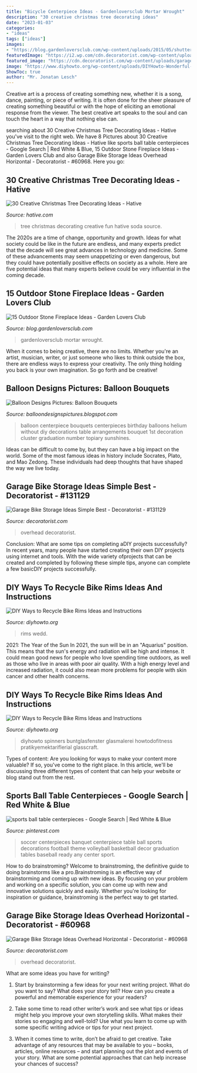 ```yaml
---
title: "Bicycle Centerpiece Ideas - Gardenloversclub Mortar Wrought"
description: "30 creative christmas tree decorating ideas"
date: "2023-01-03"
categories:
- "ideas"
tags: ["ideas"]
images:
- "https://blog.gardenloversclub.com/wp-content/uploads/2015/05/shutterstock_1723795.jpg"
featuredImage: "https://i2.wp.com/cdn.decoratorist.com/wp-content/uploads/garage-bike-storage-ideas-overhead-horizontal-163067.jpg?fit=1125%2C843&amp;ssl=1"
featured_image: "https://cdn.decoratorist.com/wp-content/uploads/garage-bike-storage-ideas-simple-best-671938.jpg"
image: "https://www.diyhowto.org/wp-content/uploads/DIYHowto-Wonderful-DIY-Ways-to-Recycle-Bike-Rims-07.jpg"
ShowToc: true
author: "Mr. Jonatan Lesch"
---
```



Creative art is a process of creating something new, whether it is a song, dance, painting, or piece of writing. It is often done for the sheer pleasure of creating something beautiful or with the hope of eliciting an emotional response from the viewer. The best creative art speaks to the soul and can touch the heart in a way that nothing else can.

	

		
searching about 30 Creative Christmas Tree Decorating Ideas - Hative you've visit to the right web. We have 8 Pictures about 30 Creative Christmas Tree Decorating Ideas - Hative like sports ball table centerpieces - Google Search | Red White &amp; Blue, 15 Outdoor Stone Fireplace Ideas - Garden Lovers Club and also Garage Bike Storage Ideas Overhead Horizontal - Decoratorist - #60968. Here you go:
		
    
## 30 Creative Christmas Tree Decorating Ideas - Hative

<img loading=lazy src="https://hative.com/wp-content/uploads/2014/11/christmas-tree-decorating-ideas/24-christmas-tree-decorating-ideas.jpg" onerror="this.onerror=null;this.src='https://tse3.mm.bing.net/th?id=OIP.YeOqVRUFV-Obdu6qkgwl0wHaM8&amp;pid=15.1';" alt="30 Creative Christmas Tree Decorating Ideas - Hative">

_Source: hative.com_

>tree christmas decorating creative fun hative soda source. 

	

The 2020s are a time of change, opportunity and growth. Ideas for what society could be like in the future are endless, and many experts predict that the decade will see great advances in technology and medicine. Some of these advancements may seem unappetizing or even dangerous, but they could have potentially positive effects on society as a whole. Here are five potential ideas that many experts believe could be very influential in the coming decade.

    
## 15 Outdoor Stone Fireplace Ideas - Garden Lovers Club

<img loading=lazy src="https://blog.gardenloversclub.com/wp-content/uploads/2015/05/shutterstock_1723795.jpg" onerror="this.onerror=null;this.src='https://tse1.mm.bing.net/th?id=OIP.Bhh5pLLDMCWLWn3iJO6JpQHaJ4&amp;pid=15.1';" alt="15 Outdoor Stone Fireplace Ideas - Garden Lovers Club">

_Source: blog.gardenloversclub.com_

>gardenloversclub mortar wrought. 

	

When it comes to being creative, there are no limits. Whether you're an artist, musician, writer, or just someone who likes to think outside the box, there are endless ways to express your creativity. The only thing holding you back is your own imagination. So go forth and be creative!

    
## Balloon Designs Pictures: Balloon Bouquets

<img loading=lazy src="http://1.bp.blogspot.com/-k1c5qm99mYM/UiBq0qxDuwI/AAAAAAAAEGc/0TGuqOWYE-Q/s1600/Balloon-Bouquets5.jpg" onerror="this.onerror=null;this.src='https://tse4.mm.bing.net/th?id=OIP.Wf6yjSUZIQBpaPZXz53KyAAAAA&amp;pid=15.1';" alt="Balloon Designs Pictures: Balloon Bouquets">

_Source: balloondesignspictures.blogspot.com_

>balloon centerpiece bouquets centerpieces birthday balloons helium without diy decorations table arrangements bouquet 1st decoration cluster graduation number topiary sunshines. 

	

Ideas can be difficult to come by, but they can have a big impact on the world. Some of the most famous ideas in history include Socrates, Plato, and Mao Zedong. These individuals had deep thoughts that have shaped the way we live today.

    
## Garage Bike Storage Ideas Simple Best - Decoratorist - #131129

<img loading=lazy src="https://cdn.decoratorist.com/wp-content/uploads/garage-bike-storage-ideas-simple-best-671938.jpg" onerror="this.onerror=null;this.src='https://tse3.mm.bing.net/th?id=OIP.x6BGB3iUqLmO2cin-3xDpwHaFj&amp;pid=15.1';" alt="Garage Bike Storage Ideas Simple Best - Decoratorist - #131129">

_Source: decoratorist.com_

>overhead decoratorist. 

	

Conclusion: What are some tips on completing aDIY projects successfully?
In recent years, many people have started creating their own DIY projects using internet and tools. With the wide variety ofprojects that can be created and completed by following these simple tips, anyone can complete a few basicDIY projects successfully.

    
## DIY Ways To Recycle Bike Rims Ideas And Instructions

<img loading=lazy src="http://www.diyhowto.org/wp-content/uploads/DIYHowto-Wonderful-DIY-Ways-to-Recycle-Bike-Rims-01.jpg" onerror="this.onerror=null;this.src='https://tse3.mm.bing.net/th?id=OIP.1-S-StvsWeAjqH0m3i1gQAHaOj&amp;pid=15.1';" alt="DIY Ways to Recycle Bike Rims Ideas and Instructions">

_Source: diyhowto.org_

>rims wedd. 

	

2021: The Year of the Sun
In 2021, the sun will be in an "Aquarius" position. This means that the sun's energy and radiation will be high and intense. It could mean good news for people who love spending time outdoors, as well as those who live in areas with poor air quality. With a high energy level and increased radiation, it could also mean more problems for people with skin cancer and other health concerns.

    
## DIY Ways To Recycle Bike Rims Ideas And Instructions

<img loading=lazy src="https://www.diyhowto.org/wp-content/uploads/DIYHowto-Wonderful-DIY-Ways-to-Recycle-Bike-Rims-07.jpg" onerror="this.onerror=null;this.src='https://tse1.mm.bing.net/th?id=OIP.HGtacQU_ukVxa8qgbRR6rwHaRJ&amp;pid=15.1';" alt="DIY Ways to Recycle Bike Rims Ideas and Instructions">

_Source: diyhowto.org_

>diyhowto spinners buntglasfenster glasmalerei howtodofitness pratikyemektariflerial glasscraft. 

	

Types of content:
Are you looking for ways to make your content more valuable? If so, you've come to the right place. In this article, we'll be discussing three different types of content that can help your website or blog stand out from the rest.

    
## Sports Ball Table Centerpieces - Google Search | Red White &amp; Blue

<img loading=lazy src="https://s-media-cache-ak0.pinimg.com/originals/63/d5/fb/63d5fb3dfe7680ba308f210ffe41b403.jpg" onerror="this.onerror=null;this.src='https://tse4.mm.bing.net/th?id=OIP.1xv0G22rX2DGggwotqUPggHaLD&amp;pid=15.1';" alt="sports ball table centerpieces - Google Search | Red White &amp; Blue">

_Source: pinterest.com_

>soccer centerpieces banquet centerpiece table ball sports decorations football theme volleyball basketball decor graduation tables baseball ready any center sport. 

	

How to do brainstroming?
Welcome to brainstroming, the definitive guide to doing brainstorms like a pro.Brainstroming is an effective way of brainstorming and coming up with new ideas. By focusing on your problem and working on a specific solution, you can come up with new and innovative solutions quickly and easily. Whether you're looking for inspiration or guidance, brainstroming is the perfect way to get started.

    
## Garage Bike Storage Ideas Overhead Horizontal - Decoratorist - #60968

<img loading=lazy src="https://i2.wp.com/cdn.decoratorist.com/wp-content/uploads/garage-bike-storage-ideas-overhead-horizontal-163067.jpg?fit=1125%2C843&amp;ssl=1" onerror="this.onerror=null;this.src='https://tse2.mm.bing.net/th?id=OIP.WiicVPvgczDxfINVrRo62gHaFj&amp;pid=15.1';" alt="Garage Bike Storage Ideas Overhead Horizontal - Decoratorist - #60968">

_Source: decoratorist.com_

>overhead decoratorist. 

	

What are some ideas you have for writing?
1. Start by brainstorming a few ideas for your next writing project. What do you want to say? What does your story tell? How can you create a powerful and memorable experience for your readers?
2. Take some time to read other writer’s work and see what tips or ideas might help you improve your own storytelling skills. What makes their stories so engaging and well-told? Use what you learn to come up with some specific writing advice or tips for your next project.

3. When it comes time to write, don’t be afraid to get creative. Take advantage of any resources that may be available to you – books, articles, online resources – and start planning out the plot and events of your story. What are some potential approaches that can help increase your chances of success?


